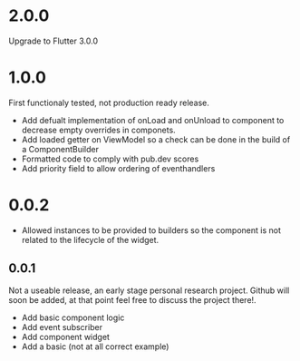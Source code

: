 # 2.0.0
Upgrade to Flutter 3.0.0

# 1.0.0
First functionaly tested, not production ready release.

* Add defualt implementation of onLoad and onUnload to component to decrease empty overrides in componets.
* Add loaded getter on ViewModel so a check can be done in the build of a ComponentBuilder
* Formatted code to comply with pub.dev scores
* Add priority field to allow ordering of eventhandlers

# 0.0.2
* Allowed instances to be provided to builders so the component is not related to the lifecycle of the widget.


## 0.0.1

Not a useable release, an early stage personal research project. 
Github will soon be added, at that point feel free to discuss the project there!.

* Add basic component logic
* Add event subscriber
* Add component widget
* Add a basic (not at all correct example)
